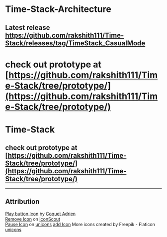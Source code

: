 # Time-Stack-Architecture
## Latest release https://github.com/rakshith111/Time-Stack/releases/tag/TimeStack_CasualMode

check out prototype at [https://github.com/rakshith111/Time-Stack/tree/prototype/](https://github.com/rakshith111/Time-Stack/tree/prototype/)
=======
# Time-Stack
## check out prototype at [https://github.com/rakshith111/Time-Stack/tree/prototype/](https://github.com/rakshith111/Time-Stack/tree/prototype/)
-----
Attribution
-----
<a href="https://iconscout.com/icons/play-button" target="_blank">Play button Icon</a> by <a href="https://iconscout.com/contributors/adrien-coquet" target="_blank">Coquet Adrien</a><br>
<a href="https://iconscout.com/icons/remove" target="_blank">Remove Icon</a> on <a href="https://iconscout.com">IconScout</a><br>
<a href="https://iconscout.com/icons/pause" target="_blank">Pause Icon</a> on <a href="https://iconscout.com/contributors/unicons">unicons</a>
<a href="https://www.flaticon.com/free-icons/more" target="_blank">add Icon</a> More icons created by Freepik - Flaticon <a href="https://iconscout.com/contributors/unicons">unicons</a>
